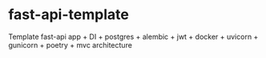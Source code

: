 # fast-api-template
Template fast-api app + DI + postgres + alembic + jwt + docker + uvicorn + gunicorn + poetry + mvc architecture
